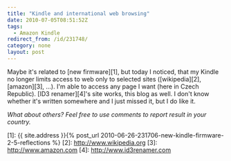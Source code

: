 ```yaml
---
title: "Kindle and international web browsing"
date: 2010-07-05T08:51:52Z
tags:
  - Amazon Kindle
redirect_from: /id/231748/
category: none
layout: post
---
```

Maybe it's related to [new firmware][1], but today I noticed, that my Kindle no longer limits access to web only to selected sites ([wikipedia][2], [amazon][3], ...). I'm able to access any page I want (here in Czech Republic). [ID3 renamer][4]'s site works, this blog as well. I don't know whether it's written somewhere and I just missed it, but I do like it.

_What about others? Feel free to use comments to report result in your country._

[1]: {{ site.address }}{% post_url 2010-06-26-231706-new-kindle-firmware-2-5-reflections %}
[2]: http://www.wikipedia.org
[3]: http://www.amazon.com
[4]: http://www.id3renamer.com
